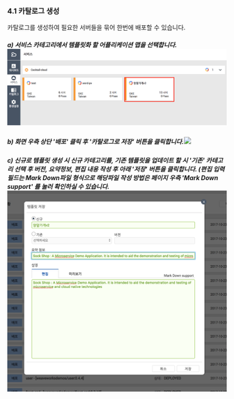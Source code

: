 ### 4.1 카탈로그 생성

카탈로그를 생성하여 필요한 서버들을 묶어 한번에 배포할 수 있습니다.

##### a\) 서비스 카테고리에서 템플릿화 할 어플리케이션 맵을 선택합니다.![](/assets/카탈로그생성1.png)

##### b\) 화면 우측 상단 '배포' 클릭 후 '카탈로그로 저장' 버튼을 클릭합니다.![](/assets/카탈로그로저장.png)

##### c\) 신규로 템플릿 생성 시 신규 카테고리를, 기존 템플릿을 업데이트 할 시 '기존' 카테고리 선택 후 버전, 요약정보, 편집 내용 작성 후 아래 '저장' 버튼을 클릭합니다. \(편집 입력필드는 Mark Down파일 형식으로 해당파일 작성 방법은 페이지 우측 'Mark Down support' 를 눌러 확인하실 수 있습니다.  ![](/assets/카탈로그생성3.png)



